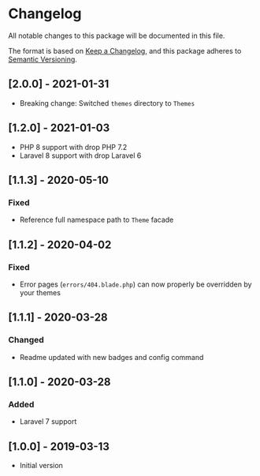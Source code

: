 # Changelog
All notable changes to this package will be documented in this file.

The format is based on [Keep a Changelog](https://keepachangelog.com/en/1.0.0/),
and this package adheres to [Semantic Versioning](https://semver.org/spec/v2.0.0.html).

## [2.0.0] - 2021-01-31
- Breaking change: Switched `themes` directory to `Themes`

## [1.2.0] - 2021-01-03
- PHP 8 support with drop PHP 7.2
- Laravel 8 support with drop Laravel 6

## [1.1.3] - 2020-05-10
### Fixed
- Reference full namespace path to `Theme` facade

## [1.1.2] - 2020-04-02
### Fixed
- Error pages (`errors/404.blade.php`) can now properly be overridden by your themes

## [1.1.1] - 2020-03-28
### Changed
- Readme updated with new badges and config command

## [1.1.0] - 2020-03-28
### Added
- Laravel 7 support

## [1.0.0] - 2019-03-13
- Initial version
